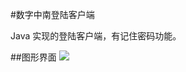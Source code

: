 #数字中南登陆客户端

Java 实现的登陆客户端，有记住密码功能。

##图形界面
![](https://github.com/Mjinrui/ShuziZhongnanLogin/blob/master/LoginLogout.PNG)